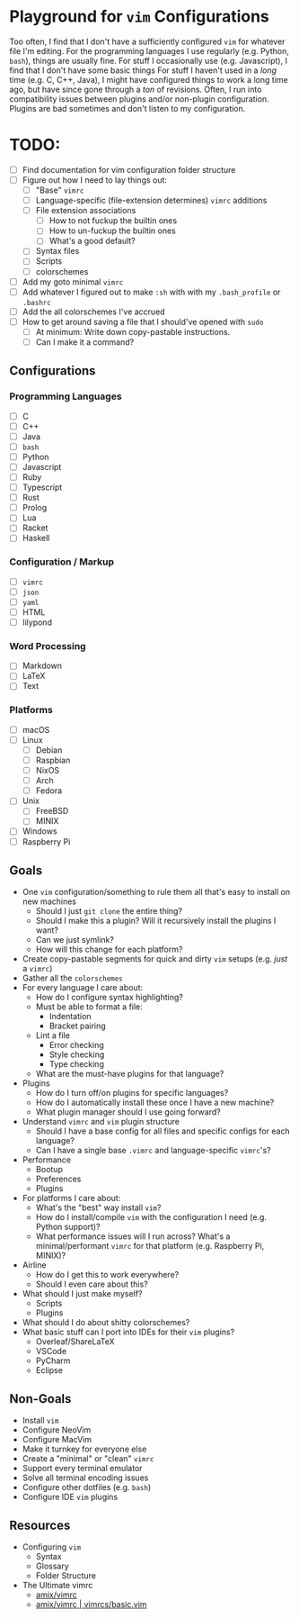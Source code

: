 # Playground for `vim` Configurations
Too often, I find that I don't have a sufficiently configured `vim` for whatever file I'm editing. 
For the programming languages I use regularly (e.g. Python, `bash`), things are usually fine.
For stuff I occasionally use (e.g. Javascript), I find that I don't have some basic things 
For stuff I haven't used in a _long_ time (e.g. C, C++, Java), I might have configured things to work a long time ago, but have since gone through a _ton_ of revisions.
Often, I run into compatibility issues between plugins and/or non-plugin configuration.
Plugins are bad sometimes and don't listen to my configuration.

# TODO:
- [ ] Find documentation for vim configuration folder structure
- [ ] Figure out how I need to lay things out:
  - [ ] "Base" `vimrc`
  - [ ] Language-specific (file-extension determines) `vimrc` additions
  - [ ] File extension associations
      - [ ] How to not fuckup the builtin ones
      - [ ] How to un-fuckup the builtin ones
      - [ ] What's a good default?
  - [ ] Syntax files
  - [ ] Scripts
  - [ ] colorschemes
- [ ] Add my goto minimal `vimrc`
- [ ] Add whatever I figured out to make `:sh` with with my `.bash_profile` or `.bashrc`
- [ ] Add the all colorschemes I've accrued
- [ ] How to get around saving a file that I should've opened with `sudo`
    - [ ] At minimum: Write down copy-pastable instructions.
    - [ ] Can I make it a command?

## Configurations
### Programming Languages
- [ ] C
- [ ] C++
- [ ] Java
- [ ] `bash`
- [ ] Python
- [ ] Javascript
- [ ] Ruby
- [ ] Typescript
- [ ] Rust
- [ ] Prolog
- [ ] Lua
- [ ] Racket
- [ ] Haskell

### Configuration / Markup
- [ ] `vimrc`
- [ ] `json`
- [ ] `yaml`
- [ ] HTML
- [ ] lilypond

### Word Processing
- [ ] Markdown
- [ ] LaTeX
- [ ] Text

### Platforms
- [ ] macOS
- [ ] Linux
  - [ ] Debian
  - [ ] Raspbian
  - [ ] NixOS
  - [ ] Arch
  - [ ] Fedora
- [ ] Unix
  - [ ] FreeBSD
  - [ ] MINIX
- [ ] Windows
- [ ] Raspberry Pi

## Goals
- One `vim` configuration/something to rule them all that's easy to install on new machines
  - Should I just `git clone` the entire thing?
  - Should I make this a plugin? Will it recursively install the plugins I want?
  - Can we just symlink?
  - How will this change for each platform?
- Create copy-pastable segments for quick and dirty `vim` setups (e.g. _just_ a `vimrc`)
- Gather all the `colorschemes`
- For every language I care about:
  - How do I configure syntax highlighting?
  - Must be able to format a file:
    - Indentation
    - Bracket pairing
  - Lint a file
    - Error checking
    - Style checking
    - Type checking
  - What are the must-have plugins for that language?
- Plugins
  - How do I turn off/on plugins for specific languages?
  - How do I automatically install these once I have a new machine?
  - What plugin manager should I use going forward?
- Understand `vimrc` and `vim` plugin structure
  - Should I have a base config for all files and specific configs for each language?
  - Can I have a single base `.vimrc` and language-specific `vimrc`'s?
- Performance
  - Bootup
  - Preferences
  - Plugins
- For platforms I care about:
  - What's the "best" way install `vim`?
  - How do I install/compile `vim` with the configuration I need (e.g. Python support)?
  - What performance issues will I run across? What's a minimal/performant `vimrc` for that platform (e.g. Raspberry Pi, MINIX)?
- Airline
  - How do I get this to work everywhere?
  - Should I even care about this?
- What should I just make myself?
    - Scripts
    - Plugins
- What should I do about shitty colorschemes?
- What basic stuff can I port into IDEs for their `vim` plugins?
    - Overleaf/ShareLaTeX
    - VSCode
    - PyCharm
    - Eclipse

## Non-Goals
- Install `vim`
- Configure NeoVim
- Configure MacVim
- Make it turnkey for everyone else
- Create a "minimal" or "clean" `vimrc`
- Support every terminal emulator
- Solve all terminal encoding issues
- Configure other dotfiles (e.g. `bash`)
- Configure IDE `vim` plugins

## Resources
- Configuring `vim`
  - Syntax
  - Glossary
  - Folder Structure
- The Ultimate vimrc
  - [amix/vimrc](https://github.com/amix/vimrc)
  - [amix/vimrc | vimrcs/basic.vim](https://github.com/amix/vimrc/blob/ee7e06290982e91a55a631c32d8ba79466ce4c64/vimrcs/basic.vim)
